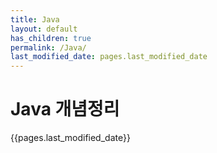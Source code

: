 ```yaml
---
title: Java
layout: default
has_children: true
permalink: /Java/
last_modified_date: pages.last_modified_date
---
```


# Java 개념정리

{{pages.last_modified_date}}
